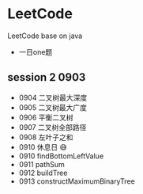 # LeetCode
LeetCode base on java
- 一日one题

## session 2 0903 
- 0904 二叉树最大深度
- 0905 二叉树最大广度
- 0906 平衡二叉树
- 0907 二叉树全部路径
- 0908 左叶子之和
- 0910 休息日 😅
- 0910 findBottomLeftValue
- 0911 pathSum
- 0912 buildTree
- 0913 constructMaximumBinaryTree




